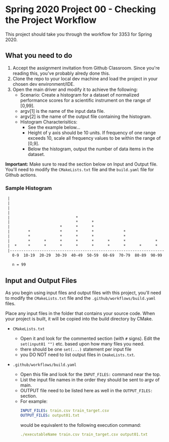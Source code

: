 # Spring 2020 Project 00 - Checking the Project Workflow 

This project should take you through the workflow for 3353 for Spring 2020.  

## What you need to do

1. Accept the assignment invitation from Github Classroom.  Since you're reading this, you've probably alredy done this. 
2. Clone the repo to your local dev machine and load the project in your chosen dev environment/IDE. 
3. Open the main driver and modify it to achieve the following:
    - Scenario: Create a histogram for a dataset of normalized performance scores for a scientific instrument on the range of [0,99].
    - argv[1] is the name of the input data file. 
    - argv[2] is the name of the output file containing the histogram. 
    - Histogram Characterisitics:
        - See the example below... 
        - Height of y axis should be 10 units.  If frequency of one range exceeds 10, scale all frequency values to be within the range of [0,9]. 
        - Below the histogram, output the number of data items in the dataset. 

**Important:** Make sure to read the section below on Input and Output file.  You'll need to modify the `CMakeLists.txt` file and the `build.yaml` file for Github actions. 


### Sample Histogram

```txt
 |
 |
 |
 |
 |                             *
 |                             *      *
 |                      *      *      *
 |        *             *      *      *             *
 |        *             *      *      *             *
 |        *      *      *      *      *      *      *             *
 |  *     *      *      *      *      *      *      *      *      *
 |--------------------------------------------------------------------
   0-9  10-19  20-29  30-39  40-49  50-59  60-69  70-79  80-89  90-99
 
   n = 99
```


## Input and Output Files

As you begin using input files and output files with this project, 
you'll need to modify the `CMakeLists.txt` file and the `.github/workflows/build.yaml`
files.  

Place any input files in the folder that contains your source code.  When your project is built, it will be copied into
the build directory by CMake. 

- `CMakeLists.txt`
    - Open it and look for the commented section (with `#` signs).  Edit the `set(input01 "")` etc.
    based upon how many files you need.
    - there should be one `set(...)` statement per input file
    - you DO NOT need to list output files in `CmakeLists.txt`.
    
- `.github/workflows/build.yaml`
    - Open this file and look for the `INPUT_FILES:` command near the top.
    - List the input file names in the order they should be sent to argv of main. 
    - OUTPUT file need to be listed here as well in the `OUTPUT_FILES:` section. 
    - For example:
        ```yaml
        INPUT_FILES: train.csv train_target.csv
        OUTPUT_FILES: output01.txt
        ```
      would be equivalent to the following execution command:
      ```yaml
      ./executableName train.csv train_target.csv output01.txt
      ```      
